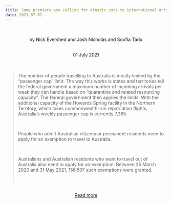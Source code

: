 ```yaml
---
title: Some premiers are calling for drastic cuts to international arrivals, so how many people are travelling to Australia, and why?
date: 2021-07-01
---
```


<br><center>by Nick Evershed and Josh Nicholas and Soofia Tariq</center><br>

<center>01 July 2021</center><br><br>

<blockquote><p>The number of people travelling to Australia is mostly limited by the “passenger cap” limit. The way this works is states and territories tell the federal government a maximum number of incoming arrivals per week they can handle based on “quarantine and related resourcing capacity”. The federal government then applies the limits. With the additional capacity of the Howards Spring facility in the Northern Territory, which takes commonwealth-run repatriation flights, Australia’s weekly passenger cap is currently 7,385.</p><br>

<p>People who aren’t Australian citizens or permanent residents need to apply for an exemption to travel to Australia.</p><br>

<p>Australians and Australian residents who want to travel out of Australia also need to apply for an exemption. Between 25 March 2020 and 31 May 2021, 156,507 such exemptions were granted.</p><br>

</blockquote><br>

<center><a href="https://www.theguardian.com/news/datablog/2021/jul/02/some-premiers-are-calling-for-drastic-cuts-to-international-arrivals-so-how-many-people-are-travelling-to-australia-and-why">Read more</a></center>